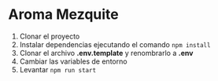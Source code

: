 # Aroma Mezquite

1. Clonar el proyecto
2. Instalar dependencias ejecutando el comando ```npm install```
3. Clonar el archivo __.env.template__ y renombrarlo a __.env__
4. Cambiar las variables de entorno
6. Levantar  ```npm run start```
